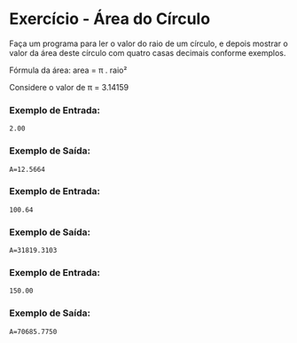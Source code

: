 # Exercício - Área do Círculo

Faça um programa para ler o valor do raio de um círculo, e depois mostrar o valor da área deste círculo com quatro casas decimais conforme exemplos.

Fórmula da área: area = π . raio²

Considere o valor de π = 3.14159

### Exemplo de Entrada:

```
2.00
```

### Exemplo de Saída:

```
A=12.5664
```

### Exemplo de Entrada:

```
100.64
```

### Exemplo de Saída:

```
A=31819.3103
```

### Exemplo de Entrada:

```
150.00
```

### Exemplo de Saída:

```
A=70685.7750
```
